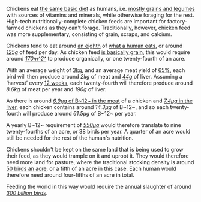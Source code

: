 Chickens eat [the same basic diet](https://en.wikipedia.org/wiki/Poultry_feed)
as humans, i.e. [mostly grains and legumes](https://web.archive.org/web/20150325103301/http://www.chicken.org.au/page.php?id=6#Feed)
with sources of vitamins and minerals, while otherwise foraging for the rest.
High-tech nutritionally-complete chicken feeds are important for factory-farmed
chickens as they can't forage. Traditionally, however, chicken feed was more
supplementary, consisting of grain, scraps, and calcium.

Chickens tend to eat around [an eighth](https://www.aces.edu/blog/topics/farming/nutrition-for-backyard-chicken-flocks/)
of [what a human eats](/basics), or around [*125g*](https://www.smallholderfeed.co.uk/wp-content/uploads/2017/09/Feeding-Hens-Factsheet.pdf)
of feed per day. As chicken feed [is basically grain](https://web.archive.org/web/20150325103301/http://www.chicken.org.au/page.php?id=6#Feed),
this would require around [*170m^2^*](/notes/land-for-cereals) to produce
organically, or one twenty-fourth of an acre.

With an average weight of [3kg](https://pethelpful.com/farm-pets/the-top-10-dual-purpose-chicken-breeds),
and an average meat yield of [65%](https://yourmeatguide.com/whole-chicken-portions-meat-yield/),
each bird will then produce around *2kg* of meat and [*44g*](https://fdc.nal.usda.gov/fdc-app.html#/food-details/171060/measures)
of liver. Assuming a ‘harvest’ every [12 weeks](https://www.researchgate.net/publication/311553349_Are_carcass_and_meat_quality_of_male_dual-purpose_chickens_competitive_compared_to_slow-growing_broilers_reared_under_a_welfare-enhanced_organic_system),
each twenty-fourth will therefore produce around *8.6kg* of meat per year
and *190g* of liver.

As there is around [*6.9μg* of B~12~ in the meat](https://web.archive.org/web/20201220012701id_/http://www.whfoods.com/genpage.php?tname=nutrient&dbid=107)
of a chicken and [*7.4μg* in the liver](https://healthyeating.sfgate.com/much-vitamin-b12-chicken-livers-6063.html),
each chicken contains around *14.3μg* of B~12~, and so each twenty-fourth
will produce around *61.5μg* of B~12~ per year.

A yearly B~12~ requirement of [*550μg*](https://assets.publishing.service.gov.uk/government/uploads/system/uploads/attachment_data/file/618167/government_dietary_recommendations.pdf)
would therefore translate to nine twenty-fourths of an acre, or 38 birds per
year. A quarter of an acre would still be needed for the rest of the human's
nutrition.

Chickens shouldn't be kept on the same land that is being used to grow
their feed, as they would trample on it and uproot it. They would therefore
need more land for pasture, where the traditional stocking density is around
[50 birds an acre](https://www.plamondon.com/wp/how-many-chickens-per-acre/),
or a fifth of an acre in this case. Each human would therefore need around
four-fifths of an acre in total.

Feeding the world in this way would require the annual slaughter of
around [*300 billion birds*](https://en.wikipedia.org/wiki/Poultry_farming_in_the_United_States#Negative_effects_on_poultry_workers).
